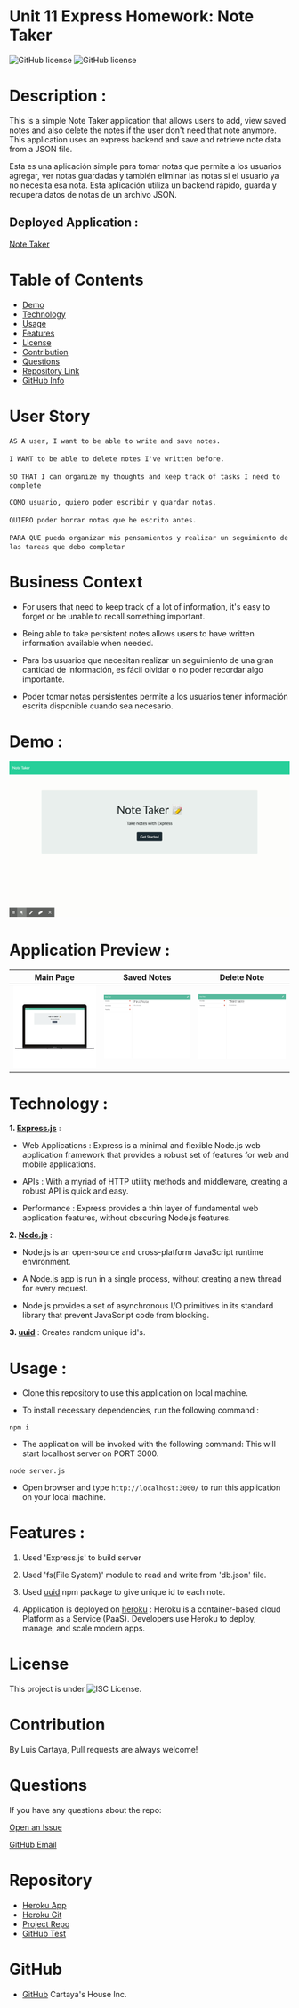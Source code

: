 # Unit 11 Express Homework: Note Taker

![GitHub license](https://img.shields.io/badge/Made%20by-%40cartaya1-orange)
![GitHub license](https://img.shields.io/badge/license-MIT-blue.svg)

# Description :

This is a simple Note Taker application that allows users to add, view saved notes and also delete the notes if the user don't need that note anymore. This application uses an express backend and save and retrieve note data from a JSON file.

Esta es una aplicación simple para tomar notas que permite a los usuarios agregar, ver notas guardadas y también eliminar las notas si el usuario ya no necesita esa nota. Esta aplicación utiliza un backend rápido, guarda y     recupera datos de notas de un archivo JSON.

## Deployed Application :
[Note Taker](https://cartaya1-note-taker.herokuapp.com/)

# Table of Contents
* [Demo](#demo)
* [Technology](#technology)
* [Usage](#usage)
* [Features](#features)
* [License](#license)
* [Contribution](#contribution)
* [Questions](#questions)
* [Repository Link](#Repository)
* [GitHub Info](#GitHub)

# User Story

```
AS A user, I want to be able to write and save notes.

I WANT to be able to delete notes I've written before.

SO THAT I can organize my thoughts and keep track of tasks I need to complete
```

```
COMO usuario, quiero poder escribir y guardar notas.

QUIERO poder borrar notas que he escrito antes.

PARA QUE pueda organizar mis pensamientos y realizar un seguimiento de las tareas que debo completar
```

# Business Context

* For users that need to keep track of a lot of information, it's easy to forget or be unable to recall something important. 

* Being able to take persistent notes allows users to have written information available when needed.

* Para los usuarios que necesitan realizar un seguimiento de una gran cantidad de información, es fácil olvidar o no poder recordar algo importante.

* Poder tomar notas persistentes permite a los usuarios tener información escrita disponible cuando sea necesario.

# Demo :
![Note Taker](public/assets/images/NoteTaker.gif)

# Application Preview : 

|Main Page|Saved Notes|Delete Note
|--|--|--
|![Main Page](public/assets/images/NoteTaker.png)|![Saved Notes](public/assets/images/SavedNotes.png)|![Delete Note](public/assets/images/DeleteNote.png)

# Technology :

**1. [Express.js](https://expressjs.com/)** :

* Web Applications : Express is a minimal and flexible Node.js web application framework that provides a robust set of features for web and mobile applications.

* APIs : With a myriad of HTTP utility methods and middleware, creating a robust API is quick and easy.

* Performance : Express provides a thin layer of fundamental web application features, without obscuring Node.js features.

**2. [Node.js](https://nodejs.org/en/)** : 

* Node.js is an open-source and cross-platform JavaScript runtime environment. 

* A Node.js app is run in a single process, without creating a new thread for every request. 

* Node.js provides a set of asynchronous I/O primitives in its standard library that prevent JavaScript code from blocking.

**3. [uuid](https://www.npmjs.com/package/uuid)** : Creates random unique id's.

# Usage :

* Clone this repository to use this application on local machine.

* To install necessary dependencies, run the following command :

```
npm i
```

* The application will be invoked with the following command: This will start localhost server on PORT 3000.

```
node server.js
```

* Open browser and type `http://localhost:3000/` to run this application on your local machine.

# Features :

1. Used 'Express.js' to build server

2. Used 'fs(File System)' module to read and write from 'db.json' file.

3. Used [uuid](https://www.npmjs.com/package/uuid) npm package to give unique id to each note.

4. Application is deployed on [heroku](https://www.heroku.com/) : Heroku is a container-based cloud Platform as a Service (PaaS). Developers use Heroku to deploy, manage, and scale modern apps.

# License

This project is under ![ISC License](https://img.shields.io/badge/license-ISC-green).

# Contribution

By Luis Cartaya, Pull requests are always welcome!

# Questions
If you have any questions about the repo: 

[Open an Issue](https://github.com/cartaya1/Note-Taker/issues)

[GitHub Email](cartaya1@msn.com)

# Repository
- [Heroku App](https://cartaya1-note-taker.herokuapp.com/)
- [Heroku Git](https://git.heroku.com/cartaya1-note-taker.git)
- [Project Repo](https://github.com/cartaya1/Note-Taker)
- [GitHub Test](https://cartaya1.github.io/Note-Taker/)

# GitHub
- [GitHub](https://github.com/cartaya1) Cartaya's House Inc.
